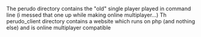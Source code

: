 The perudo directory contains the "old" single player played in command line (i messed that one up while making online multiplayer...)
Th perudo_client directory contains a website which runs on php (and nothing else) and is online multiplayer compatible